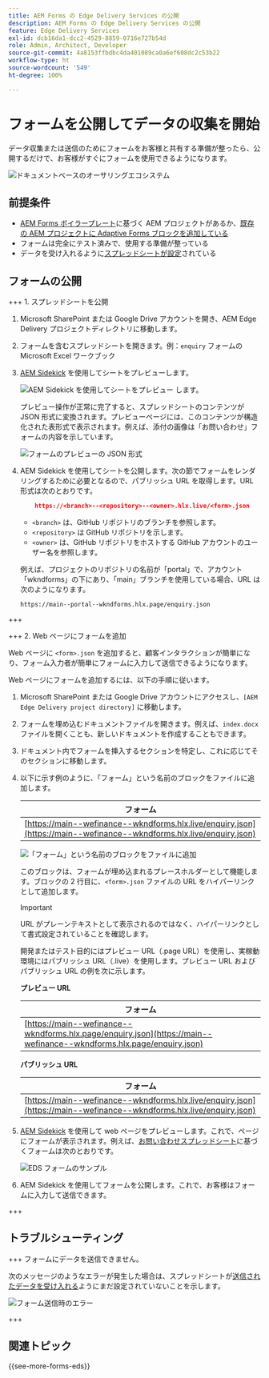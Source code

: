 ```yaml
---
title: AEM Forms の Edge Delivery Services の公開
description: AEM Forms の Edge Delivery Services の公開
feature: Edge Delivery Services
exl-id: dcb16da1-dcc2-4529-8859-0716e727b54d
role: Admin, Architect, Developer
source-git-commit: 4a8153ffbdbc4da401089ca0a6ef608dc2c53b22
workflow-type: ht
source-wordcount: '549'
ht-degree: 100%

---
```


# フォームを公開してデータの収集を開始

データ収集または送信のためにフォームをお客様と共有する準備が整ったら、公開するだけで、お客様がすぐにフォームを使用できるようになります。

![ドキュメントベースのオーサリングエコシステム](/help/edge/assets/document-based-authoring-workflow-publish-form.png)

## 前提条件

* [AEM Forms ボイラープレート](/help/edge/docs/forms/tutorial.md#create-a-new-aem-project-pre-configured-with-adaptive-forms-block)に基づく AEM プロジェクトがあるか、[既存の AEM プロジェクトに Adaptive Forms ブロックを追加している](/help/edge/docs/forms/tutorial.md#add-adaptive-forms-block-to-your-existing-aem-project)
* フォームは完全にテスト済みで、使用する準備が整っている
* データを受け入れるように[スプレッドシートが設定](/help/edge/docs/forms/submit-forms.md)されている


## フォームの公開

+++ 1. スプレッドシートを公開

1. Microsoft SharePoint または Google Drive アカウントを開き、AEM Edge Delivery プロジェクトディレクトリに移動します。

1. フォームを含むスプレッドシートを開きます。例：`enquiry` フォームの Microsoft Excel ワークブック

1. [AEM Sidekick](https://www.aem.live/developer/tutorial#preview-and-publish-your-content) を使用してシートをプレビューします。

   ![AEM Sidekick を使用してシートをプレビュー](/help/edge/assets/preview-form.png) します。

   プレビュー操作が正常に完了すると、スプレッドシートのコンテンツが JSON 形式に変換されます。プレビューページには、このコンテンツが構造化された表形式で表示されます。例えば、添付の画像は「お問い合わせ」フォームの内容を示しています。

   ![フォームのプレビューの JSON 形式](/help/edge/assets/forms-preview-json-format.png)

1. AEM Sidekick を使用してシートを公開します。次の節でフォームをレンダリングするために必要となるので、パブリッシュ URL を取得します。URL 形式は次のとおりです。


   ```JSON
       https://<branch>--<repository>--<owner>.hlx.live/<form>.json
   ```

   * `<branch>` は、GitHub リポジトリのブランチを参照します。
   * `<repository>` は GitHub リポジトリを示します。
   * `<owner>` は、GitHub リポジトリをホストする GitHub アカウントのユーザー名を参照します。

   例えば、プロジェクトのリポジトリの名前が「portal」で、アカウント「wkndforms」の下にあり、「main」ブランチを使用している場合、URL は次のようになります。

   `https://main--portal--wkndforms.hlx.page/enquiry.json`

+++

+++ 2. Web ページにフォームを追加

Web ページに `<form>.json` を追加すると、顧客インタラクションが簡単になり、フォーム入力者が簡単にフォームに入力して送信できるようになります。


Web ページにフォームを追加するには、以下の手順に従います。

1. Microsoft SharePoint または Google Drive アカウントにアクセスし、`[AEM Edge Delivery project directory]` に移動します。

1. フォームを埋め込むドキュメントファイルを開きます。例えば、`index.docx` ファイルを開くことも、新しいドキュメントを作成することもできます。

1. ドキュメント内でフォームを挿入するセクションを特定し、これに応じてそのセクションに移動します。

1. 以下に示す例のように、「フォーム」という名前のブロックをファイルに追加します。

   | フォーム |
   |---|
   | [https://main--wefinance--wkndforms.hlx.live/enquiry.json](https://main--wefinance--wkndforms.hlx.live/enquiry.json) |

   ![「フォーム」という名前のブロックをファイルに追加](/help/edge/assets/enquiry-doc-to-embed-form.png)

   このブロックは、フォームが埋め込まれるプレースホルダーとして機能します。ブロックの 2 行目に、`<form>.json` ファイルの URL をハイパーリンクとして追加します。

   >[!IMPORTANT]
   >
   >
   > URL がプレーンテキストとして表示されるのではなく、ハイパーリンクとして書式設定されていることを確認します。

   開発またはテスト目的にはプレビュー URL（.page URL）を使用し、実稼動環境にはパブリッシュ URL（.live）を使用します。プレビュー URL およびパブリッシュ URL の例を次に示します。

   **プレビュー URL**

   | フォーム |
   |---|
   | [https://main--wefinance--wkndforms.hlx.page/enquiry.json](https://main--wefinance--wkndforms.hlx.page/enquiry.json) |


   **パブリッシュ URL**

   | フォーム |
   |---|
   | [https://main--wefinance--wkndforms.hlx.live/enquiry.json](https://main--wefinance--wkndforms.hlx.live/enquiry.json) |

1. [AEM Sidekick](https://www.aem.live/developer/tutorial#preview-and-publish-your-content) を使用して web ページをプレビューします。これで、ページにフォームが表示されます。例えば、[お問い合わせスプレッドシート](https://docs.google.com/spreadsheets/d/196lukD028RDK_evBelkOonPxC7w0l_IiJ-Yx3DvMfNk/edit#gid=0)に基づくフォームは次のとおりです。


   ![EDS フォームのサンプル](/help/edge/assets/eds-form.png)

1. AEM Sidekick を使用してフォームを公開します。これで、お客様はフォームに入力して送信できます。

+++

## トラブルシューティング

+++ フォームにデータを送信できません。

次のメッセージのようなエラーが発生した場合は、スプレッドシートが[送信されたデータを受け入れる](/help/edge/docs/forms/submit-forms.md)ようにまだ設定されていないことを示します。

![フォーム送信時のエラー](/help/edge/assets/form-error.png)

+++


## 関連トピック

{{see-more-forms-eds}}
